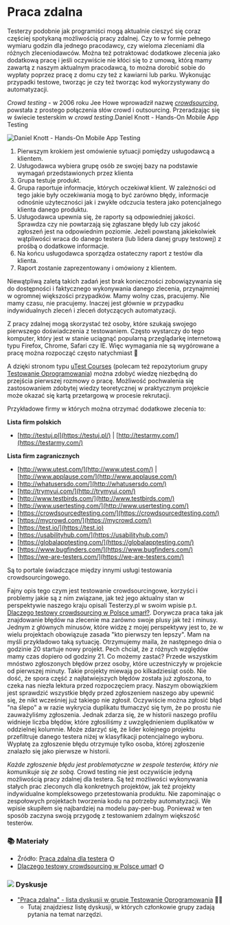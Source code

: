 # Praca zdalna

Testerzy podobnie jak programiści mogą aktualnie cieszyć się coraz częściej spotykaną możliwością pracy zdalnej. Czy to w formie pełnego wymiaru godzin dla jednego pracodawcy, czy wieloma zleceniami dla różnych zleceniodawców. Można też potraktować dodatkowe zlecenia jako dodatkową pracę i jeśli oczywiście nie kłóci się to z umową, którą mamy zawartą z naszym aktualnym pracodawcą, to można dorobić sobie do wypłaty poprzez pracę z domu czy też z kawiarni lub parku. Wykonując przypadki testowe, tworząc je czy też tworząc kod wykorzystywany do automatyzacji.

_Crowd testing_ - w 2006 roku Jee Howe wprowadził nazwę [_crowdsourcing_](http://crowdsourcing.com), powstała z prostego połączenia słów crowd i outsourcing. Przeradzając się w świecie testerskim w _crowd testing_.Daniel Knott - Hands-On Mobile App Testing

![Daniel Knott - Hands-On Mobile App Testing](https://testujemy.mobi/wp-content/uploads/2017/01/Screen-Shot-2017-01-02-at-16.59.30.png)

1. Pierwszym krokiem jest omówienie sytuacji pomiędzy usługodawcą a klientem.
2. Usługodawca wybiera grupę osób ze swojej bazy na podstawie wymagań przedstawionych przez klienta
3. Grupa testuje produkt.
4. Grupa raportuje informacje, których oczekiwał klient. W zależności od tego jakie były oczekiwania mogą to być zarówno błędy, informacje odnośnie użyteczności jak i zwykłe odczucia testera jako potencjalnego klienta danego produktu.
5. Usługodawca upewnia się, że raporty są odpowiedniej jakości. Sprawdza czy nie powtarzają się zgłaszane błędy lub czy jakość zgłoszeń jest na odpowiednim poziomie. Jeżeli powstaną jakiekolwiek wątpliwości wraca do danego testera \(lub lidera danej grupy testowej\) z prośbą o dodatkowe informacje.
6. Na końcu usługodawca sporządza ostateczny raport z testów dla klienta.
7. Raport zostanie zaprezentowany i omówiony z klientem.

Niewątpliwą zaletą takich zadań jest brak konieczności zobowiązywania się do dostępności i faktycznego wykonywania danego zlecenia, przynajmniej w ogromnej większości przypadków. Mamy wolny czas, pracujemy. Nie mamy czasu, nie pracujemy. Inaczej jest głównie w przypadku indywidualnych zleceń i zleceń dotyczących automatyzacji.

Z pracy zdalnej mogą skorzystać też osoby, które szukają swojego pierwszego doświadczenia z testowaniem. Często wystarczy do tego komputer, który jest w stanie uciągnąć popularną przeglądarkę internetową typu Firefox, Chrome, Safari czy IE. Więc wymagania nie są wygórowane a pracę można rozpocząć często natychmiast 🙂

A dzięki stronom typu [uTest Courses](https://www.utest.com/courses) \(polecam też repozytorium grupy [Testowanie Oprogramowania](https://github.com/pwicherski/TestowanieOprogramowania/blob/master/Materialy/Inne/PracaZdalna.md)\) można zdobyć wiedzę niezbędną do przejścia pierwszej rozmowy o pracę. Możliwość pochwalenia się zastosowaniem zdobytej wiedzy teoretycznej w praktycznym projekcie może okazać się kartą przetargową w procesie rekrutacji.

Przykładowe firmy w których można otrzymać dodatkowe zlecenia to:

**Lista firm polskich**

* [http://testuj.pl](https://testuj.pl/) \| [http://testarmy.com/](https://testarmy.com/)

**Lista firm zagranicznych**

* [http://www.utest.com/](http://www.utest.com/) \| [http://www.applause.com/](http://www.applause.com/)
* [http://whatusersdo.com/](http://whatusersdo.com/)
* [http://trymyui.com/](http://trymyui.com/)
* [http://www.testbirds.com/](http://www.testbirds.com/)
* [http://www.usertesting.com/](http://www.usertesting.com/)
* [https://crowdsourcedtesting.com/](https://crowdsourcedtesting.com/)
* [https://mycrowd.com/](https://mycrowd.com/)
* [https://test.io/](https://test.io)
* [https://usabilityhub.com/](https://usabilityhub.com/)
* [https://globalapptesting.com/](https://globalapptesting.com/)
* [https://www.bugfinders.com/](https://www.bugfinders.com/)
* [https://we-are-testers.com/](https://we-are-testers.com/)

Są to portale świadczące między innymi usługi testowania crowdsourcingowego.

Fajny opis tego czym jest testowanie crowdsourcingowe, korzyści i problemy jakie są z nim związane, jak też jego aktualny stan w perspektywie naszego kraju opisali Testerzy.pl w swoim wpisie p.t. [Dlaczego testowy crowdsourcing w Polsce umarł?](http://testerzy.pl/baza-wiedzy/dlaczego-testowy-crowdsourcing-w-polsce-umarl). Dorywcza praca taka jak znajdowanie błędów na zlecenie ma zarówno swoje plusy jak też i minusy. Jednym z głównych minusów, które widzę z mojej perspektywy jest to, że w wielu projektach obowiązuje zasada "kto pierwszy ten lepszy". Mam na myśli przykładowo taką sytuację. Otrzymujemy maila, że następnego dnia o godzinie 20 startuje nowy projekt. Pech chciał, że z różnych względów mamy czas dopiero od godziny 21. Co możemy zastać? Przede wszystkim mnóstwo zgłoszonych błędów przez osoby, które uczestniczyły w projekcie od pierwszej minuty. Takie projekty miewają po kilkadziesiąt osób. Nie dość, że spora część z najłatwiejszych błędów została już zgłoszona, to czeka nas niezła lektura przed rozpoczęciem pracy. Naszym obowiązkiem jest sprawdzić wszystkie błędy przed zgłoszeniem naszego aby upewnić się, że nikt wcześniej już takiego nie zgłosił. Oczywiście można zgłosić błąd "na ślepo" a w razie wykrycia duplikatu tłumaczyć się tym, że po prostu nie zauważyliśmy zgłoszenia. Jednak zdarza się, że w historii naszego profilu widnieje liczba błędów, które zgłosiliśmy z uwzględnieniem duplikatów w oddzielnej kolumnie. Może zdarzyć się, że lider kolejnego projektu przefiltruje danego testera niżej w klasyfikacji potencjalnego wyboru. Wypłatę za zgłoszenie błędu otrzymuje tylko osoba, której zgłoszenie znalazło się jako pierwsze w historii.

_Każde zgłoszenie błędu jest problematyczne w zespole testerów, który nie komunikuje się ze sobą._ Crowd testing nie jest oczywiście jedyną możliwością pracy zdalnej dla testera. Są też możliwości wykonywania stałych prac zleconych dla konkretnych projektów, jak też projekty indywidualne kompleksowego przetestowania produktu. Nie zapominając o zespołowych projektach tworzenia kodu na potrzeby automatyzacji. We wpisie skupiłem się najbardziej na modelu pay-per-bug. Ponieważ w ten sposób zaczyna swoją przygodę z testowaniem zdalnym większość testerów.

### 📚 Materiały 

* Źródło: [Praca zdalna dla testera](https://testujemy.mobi/praca-zdalna-dla-testera/) 🌞 
* [Dlaczego testowy crowdsourcing w Polsce umarł](http://testerzy.pl/baza-wiedzy/dlaczego-testowy-crowdsourcing-w-polsce-umarl) 🌞 

### ![](.gitbook/assets/icons8-facebook-50%20%2811%29.png) Dyskusje

* ["Praca zdalna" - lista dyskusji w grupie Testowanie Oprogramowania](https://www.facebook.com/groups/141683635854223/post_tags/?post_tag_id=1777847638904473&ref=manage_page) 🏤🌞
  * Tutaj znajdziesz listę dyskusji, w których członkowie grupy zadają pytania na temat narzędzi.

